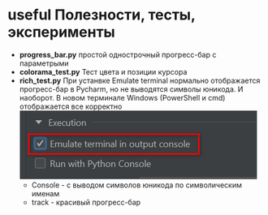 # useful Полезности, тесты, эксперименты

- **progress_bar.py** простой однострочный прогресс-бар с параметрыми
- **colorama_test.py** Тест цвета и позиции курсора
- **rich_test.py** При устанвке Emulate terminal нормально отображается прогресс-бар в Pycharm, но не выводятся символы юникода. И наоборот. 
   В новом терминале Windows (PowerShell и cmd) отображается все корректно
    ![](imgs/pycharm_set_configuration.jpg)
  - Console - с выводом символов юникода по символическим именам
  - track - красивый прогресс-бар
  
